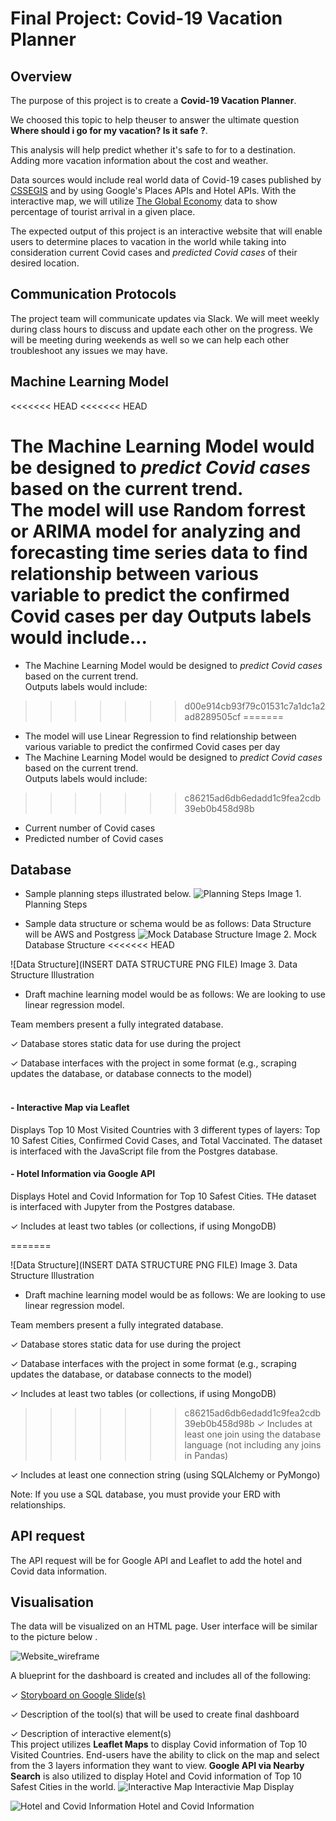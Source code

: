 # Final Project: Covid-19 Vacation Planner

## Overview

The purpose of this project is to create a <b>Covid-19 Vacation Planner</b>. 

We choosed this topic to help theuser to answer the ultimate question <b> Where should i go for my vacation? Is it safe ?</b>.  

This analysis will help predict whether it's safe to for to a destination. Adding more vacation information about the cost and weather. 

Data sources would include real world data of Covid-19 cases published by [CSSEGIS](https://github.com/CSSEGISandData/COVID-19.git) and by using Google's Places APIs and Hotel APIs.  With the interactive map, we will utilize [The Global Economy](https://www.theglobaleconomy.com/download-data.php) data to show percentage of tourist arrival in a given place.  

The expected output of this project is an interactive website that will enable users to determine places to vacation in the world while taking into consideration current Covid cases and <i>predicted Covid cases</i> of their desired location. 

## Communication Protocols

The project team will communicate updates via Slack.  We will meet weekly during class hours to discuss and update each other on the progress.  We will be meeting during weekends as well so we can help each other troubleshoot any issues we may have. 

## Machine Learning Model
<<<<<<< HEAD
<<<<<<< HEAD

The Machine Learning Model would be designed to <i>predict Covid cases</i> based on the current trend.  
The model will use Random forrest or ARIMA model for analyzing and forecasting time series data to find relationship between various variable to predict the confirmed Covid cases per day
Outputs labels would include...
=======
- The Machine Learning Model would be designed to <i>predict Covid cases</i> based on the current trend.  
Outputs labels would include:
>>>>>>> d00e914cb93f79c01531c7a1dc1a2ad8289505cf
=======
- The model will use Linear Regression to find relationship between various variable to predict the confirmed Covid cases per day
- The Machine Learning Model would be designed to <i>predict Covid cases</i> based on the current trend.  
Outputs labels would include:
>>>>>>> c86215ad6db6edadd1c9fea2cdb39eb0b458d98b
- Current number of Covid cases
- Predicted number of Covid cases

## Database

- Sample planning steps illustrated below.
![Planning Steps](/Images/Planning_Steps.png)
Image 1. Planning Steps

- Sample data structure or schema would be as follows:
Data Structure will be AWS and Postgress
![Mock Database Structure](/Images/Test_sample_image.png)
Image 2. Mock Database Structure
<<<<<<< HEAD

![Data Structure](INSERT DATA STRUCTURE PNG FILE)
Image 3. Data Structure Illustration

- Draft machine learning model would be as follows: We are looking to use linear regression model. 

Team members present a fully integrated database.

✓ Database stores static data for use during the project

✓ Database interfaces with the project in some format (e.g., scraping updates the database, or database connects to the model)
#### <br><b>- Interactive Map via Leaflet</b>
Displays Top 10 Most Visited Countries with 3 different types of layers: Top 10 Safest Cities, Confirmed Covid Cases, and Total Vaccinated.
The dataset is interfaced with the JavaScript file from the Postgres database.
#### <b>- Hotel Information via Google API</b>
Displays Hotel and Covid Information for Top 10 Safest Cities.
THe dataset is interfaced with Jupyter from the Postgres database. 

✓ Includes at least two tables (or collections, if using MongoDB)

=======

![Data Structure](INSERT DATA STRUCTURE PNG FILE)
Image 3. Data Structure Illustration

- Draft machine learning model would be as follows: We are looking to use linear regression model. 

Team members present a fully integrated database.

✓ Database stores static data for use during the project

✓ Database interfaces with the project in some format (e.g., scraping updates the database, or database connects to the model)

✓ Includes at least two tables (or collections, if using MongoDB)

>>>>>>> c86215ad6db6edadd1c9fea2cdb39eb0b458d98b
✓ Includes at least one join using the database language (not including any joins in Pandas)

✓ Includes at least one connection string (using SQLAlchemy or PyMongo)

Note: If you use a SQL database, you must provide your ERD with relationships.

## API request 

The API request will be for Google API and Leaflet to add the hotel and Covid data information. 

## Visualisation 

The data will be visualized on an HTML page. User interface will be similar to the picture below .

![Website_wireframe](https://user-images.githubusercontent.com/91625564/155895250-277bab40-3f1e-4e4b-84bc-a84a169f19b0.png)

A blueprint for the dashboard is created and includes all of the following:

✓ [Storyboard on Google Slide(s)](https://docs.google.com/presentation/d/1rRUgBaMj10F-QSXcLct27BEUSyZpRNjWwqpKbI4w5Ks/edit?usp=sharing)

✓ Description of the tool(s) that will be used to create final dashboard

✓ Description of interactive element(s)
<br>This project utilizes <b>Leaflet Maps</b> to display Covid information of Top 10 Visited Countries.  End-users have the ability to click on the map and select from the 3 layers information they want to view.  <b>Google API via Nearby Search</b> is also utilized to display Hotel and Covid information of Top 10 Safest Cities in the world. 
![Interactive Map](/Images/Interactive_Map.png)
Interactivie Map Display

![Hotel and Covid Information](/Images/Hotel_Covid_Info.png)
Hotel and Covid Information

